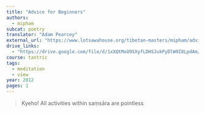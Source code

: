 ```yaml
---
title: "Advice for Beginners"
authors:
  - mipham
subcat: poetry
translator: "Adam Pearcey"
external_url: "https://www.lotsawahouse.org/tibetan-masters/mipham/advice-for-beginners"
drive_links:
  - "https://drive.google.com/file/d/1xXQtMxU9SXyfLDHSJukPyDlW9I8LpdAm/view?usp=drivesdk"
course: tantric
tags:
  - meditation
  - view
year: 2012
pages: 1
---
```


> Kyeho! All activities within saṃsāra are pointless
